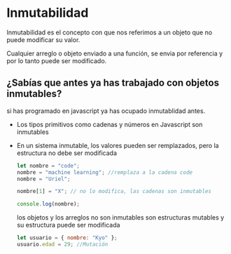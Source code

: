 # Inmutabilidad

Inmutabilidad es el concepto con que nos referimos a un objeto que no
puede modificar su valor.

Cualquier arreglo o objeto enviado a una función, se envia por referencia y por
lo tanto puede ser modificado.

## ¿Sabías que antes ya has trabajado con objetos inmutables?

si has programado en javascript ya has ocupado inmutablidad antes.

- Los tipos primitivos como cadenas y números en Javascript son inmutables
- En un sistema inmutable, los valores pueden ser remplazados, pero la estructura
  no debe ser modificada

  ```js
  let nombre = "code";
  nombre = "machine learning"; //remplaza a la cadena code
  nombre = "Uriel";

  nombre[1] = "X"; // no lo modifica, las cadenas son inmutables

  console.log(nombre);
  ```

  los objetos y los arreglos no son inmutables son estructuras mutables y su estructura puede
  ser modificada

  ```js
  let usuario = { nombre: "Kyo" };
  usuario.edad = 29; //Mutación
  ```

